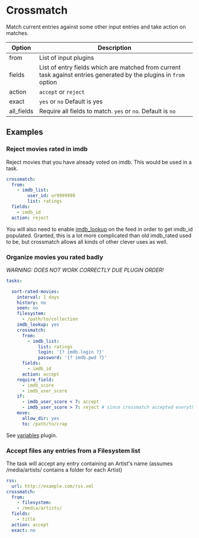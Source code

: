 # Crossmatch
Match current entries against some other input entries and take action on matches.


| **Option** | **Description** |
| --- | --- |
| from | List of input plugins |
| fields | List of entry fields which are matched from current task against entries generated by the plugins in `from` option |
| action | `accept` or `reject` |
| exact | `yes` or `no` Default is yes |
|all_fields|Require all fields to match. `yes` or `no`. Default is `no`

## Examples

### Reject movies rated in imdb
Reject movies that you have already voted on imdb. This would be used in a task.

```yaml
crossmatch:
  from:
    - imdb_list:
        user_id: ur9999999
        list: ratings
  fields:
    - imdb_id
  action: reject
```

You will also need to enable [imdb_lookup](/Plugins/imdb_lookup) on the feed in order to get imdb_id populated. Granted, this is a lot more complicated than old imdb_rated used to be, but crossmatch allows all kinds of other clever uses as well.

### Organize movies you rated badly

_WARNING: DOES NOT WORK CORRECTLY DUE PLUGIN ORDER!_

```yaml
tasks:

  sort-rated-movies:
    interval: 1 days
    history: no
    seen: no
    filesystem:
      - /path/to/collection
    imdb_lookup: yes
    crossmatch:
      from:
        - imdb_list:
            list: ratings
            login: '{? imdb.login ?}'
            password: '{? imdb.pwd ?}'
      fields:
        - imdb_id
      action: accept
    require_field:
      - imdb_score
      - imdb_user_score
    if:
      - imdb_user_score < 7: accept
      - imdb_user_score > 7: reject # since crossmatch accepted everything
    move:
      allow_dir: yes
      to: /path/to/crap
```

See [variables](/Plugins/variables) plugin.

### Accept files any entries from a Filesystem list 
The task will accept any entry containing an Artist's name (assumes /media/artists/ contains a folder for each Artist)

```yaml
rss:
  url: http://example.com/rss.xml
crossmatch:
  from:
    - filesystem:
    - /media/artists/
  fields:
    - title
  action: accept
  exact: no
```

